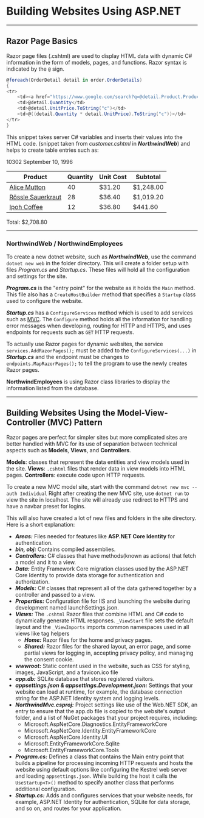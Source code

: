 # Building Websites Using ASP.NET

---

## Razor Page Basics

Razor page files (.cshtml) are used to display HTML data with dynamic C# information in the form of models, pages, and functions. Razor syntax is indicated by the `@` sign.

```cs
@foreach(OrderDetail detail in order.OrderDetails)
{
<tr>
    <td><a href="https://www.google.com/search?q=@detail.Product.ProductName">@detail.Product.ProductName</a></td>
    <td>@detail.Quantity</td>
    <td>@detail.UnitPrice.ToString("c")</td>
    <td>@((detail.Quantity * detail.UnitPrice).ToString("c"))</td>
</tr>
}
```

This snippet takes server C# variables and inserts their values into the HTML code. (snippet taken from _customer.cshtml_ in **_NorthwindWeb_**) and helps to create table entries such as:

<tr align="center">
  <td>10302</td>
  <td>September 10, 1996</td>
  <td>
    <table class="table">
      <thead class="thead-inverse">
        <tr>
          <th>Product</th>
          <th>Quantity</th>
          <th>Unit Cost</th>
          <th>Subtotal</th>
        </tr>
      </thead>
      <tbody>
        <tr>
          <td>
            <a href="https://www.google.com/search?q=Alice Mutton">Alice Mutton</a>
          </td>
          <td>40</td>
          <td>$31.20</td>
          <td>$1,248.00</td>
        </tr>
        <tr>
          <td>
            <a href="https://www.google.com/search?q=Rössle Sauerkraut">Rössle Sauerkraut</a>
          </td>
          <td>28</td>
          <td>$36.40</td>
          <td>$1,019.20</td>
        </tr>
        <tr>
          <td>
            <a href="https://www.google.com/search?q=Ipoh Coffee">Ipoh Coffee</a>
          </td>
          <td>12</td>
          <td>$36.80</td>
          <td>$441.60</td>
        </tr>
      </tbody>
    </table>
    <p>Total: $2,708.80</p>
  </td>
</tr>

---

### NorthwindWeb / NorthwindEmployees

To create a new dotnet website, such as **_NorthwindWeb_**, use the command `dotnet new web` in the folder directory.
This will create a folder setup with files _Program.cs_ and _Startup.cs_. These files will hold all the configuration and settings for the site.

**_Program.cs_** is the "entry point" for the website as it holds the `Main` method.
This file also has a `CreateHostBuilder` method that specifies a `Startup` class used to configure the website.

**_Startup.cs_** has a `ConfigureServices` method which is used to add services such as [MVC](#building-websites-using-the-model-view-controller-mvc-pattern). The `Configure` method holds all the information for handling error messages when developing, routing for HTTP and HTTPS, and uses endpoints for requests such as `GET` HTTP requests.

To actually use Razor pages for dynamic websites, the service `services.AddRazorPages();` must be added to the `ConfigureServices(...)` in **_Startup.cs_** and the endpoint must be changes to `endpoints.MapRazorPages();` to tell the program to use the newly creates Razor pages.

**NorthwindEmployees** is using Razor class libraries to display the information listed from the database.

---

## Building Websites Using the Model-View-Controller (MVC) Pattern

Razor pages are perfect for simpler sites but more complicated sites are better handled with MVC for its use of separation between technical aspects such as **Models**, **Views**, and **Controllers**.

**Models**: classes that represent the data entities and view models used in the site.
**Views**: `.cshtml` files that render data in view models into HTML pages.
**Controllers**: execute code upon HTTP requests.

To create a new MVC model site, start with the command `dotnet new mvc --auth Individual`
Right after creating the new MVC site, use `dotnet run` to view the site in localhost. The site will already use redirect to HTTPS and have a navbar preset for logins.

This will also have created a lot of new files and folders in the site directory. Here is a short explanation:

- **_Areas:_** Files needed for features like **ASP.NET Core Identity** for authentication.
- **_bin, obj:_** Contains compiled assemblies.
- **_Controllers:_** C# classes that have methods(known as actions) that fetch a model and it to a view.
- **_Data:_** Entity Framework Core migration classes used by the ASP.NET Core Identity to provide data storage for authentication and authorization.
- **_Models:_** C# classes that represent all of the data gathered together by a controller and passed to a view.
- **_Properties:_** Configuration file for IIS and launching the website during development named launchSettings.json.
- **_Views:_** The `.cshtml` Razor files that combine HTML and C# code to dynamically generate HTML responses.
  `_ViewStart` file sets the default layout and the `_ViewImports` imports common namespaces used in all views like tag helpers
  - **_Home:_** Razor files for the home and privacy pages.
  - **_Shared:_** Razor files for the shared layout, an error page, and some partial views for logging in, accepting privacy policy, and managing the consent cookie.
- **_wwwroot:_** Static content used in the website, such as CSS for styling, images, JavaScript, and a favicon.ico file
- **_app.db:_** SQLite database that stores registered visitors.
- **_appsettings.json & appsettings.Development.json:_** Settings that your website can load at runtime, for example, the database connection string for the ASP.NET Identity system and logging levels.
- **_NorthwindMvc.csproj:_** Project settings like use of the Web.NET SDK, an entry to ensure that the app.db file is copied to the website's output folder, and a list of NuGet packages that your project requires, including:
  - Microsoft.AspNetCore.Diagnostics.EntityFrameworkCore
  - Microsoft.AspNetCore.Identity.EntityFrameworkCore
  - Microsoft.AspNetCore.Identity.UI
  - Microsoft.EntityFrameworkCore.Sqlite
  - Microsoft.EntityFrameworkCore.Tools
- **_Program.cs:_** Defines a class that contains the Main entry point that builds a pipeline for processing incoming HTTP requests and hosts the website using default options like configuring the Kestrel web server and loading `appsettings.json`. While building the host it calls the `UseStartup<T>()` method to specify another class that performs additional configuration.
- **_Startup.cs:_** Adds and configures services that your website needs, for example, ASP.NET Identity for authentication, SQLite for data storage, and so on, and routes for your application.
